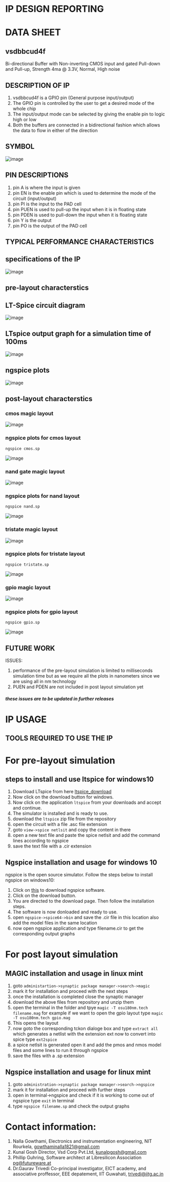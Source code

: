 # IP DESIGN REPORTING 
# DATA SHEET
## vsdbbcud4f
Bi-directional Buffer with Non-inverting CMOS input and gated Pull-down and Pull-up, Strength 4ma @ 3.3V, Normal, High noise
## DESCRIPTION OF IP
1) vsdbbcud4f is a GPIO pin (General purpose input/output)
2) The GPIO pin is controlled by the user to get a desired mode of the whole chip
3) The input/output mode can be selected by giving the enable pin to logic high or low
4) Both the buffers are connected in a bidirectional fashion which allows the data to flow in either of the direction
## SYMBOL
![image](https://user-images.githubusercontent.com/66250226/86907415-9c1ea100-c132-11ea-8f2f-0c5a9970baf4.png)
## PIN DESCRIPTIONS
1) pin A is where the input is given
2) pin EN is the enable pin which is used to determine the mode of the circuit (input/output)
3) pin PI is the input to the PAD cell
4) pin PUEN is used to pull-up the input when it is in floating state
5) pin PDEN is used to pull-down the input when it is floating state
6) pin Y is the output
7) pin PO is the output of the PAD cell
## TYPICAL PERFORMANCE CHARACTERISTICS
## specifications of the IP
 ![image](https://user-images.githubusercontent.com/66250226/85953985-de591d00-b991-11ea-9d62-3d8c232a24f3.png)
 
## pre-layout characterstics 
## LT-Spice circuit diagram
![image](https://user-images.githubusercontent.com/66250226/85953888-46f3ca00-b991-11ea-92dd-3346e886a278.png)

## LTspice output graph for a simulation time of 100ms
![image](https://user-images.githubusercontent.com/66250226/87010568-5b7f6000-c1e4-11ea-9a0e-bc08eb88029d.png)

## ngspice plots
![image](https://user-images.githubusercontent.com/66250226/87011129-23c4e800-c1e5-11ea-95fa-786a7f261c8d.png)

## post-layout characterstics
### cmos magic layout
![image](https://user-images.githubusercontent.com/66250226/87004407-fa06c380-c1da-11ea-8475-0d9a1c4a84ed.png)
### ngspice plots for cmos layout

```ngspice cmos.sp```

![image](https://user-images.githubusercontent.com/66250226/87004613-536ef280-c1db-11ea-8d5d-714cb6dbfd04.png)
### nand gate magic layout
![image](https://user-images.githubusercontent.com/66250226/87004724-87e2ae80-c1db-11ea-9e7b-f6c49fc1bd07.png)
### ngspice plots for nand layout

```ngspice nand.sp```

![image](https://user-images.githubusercontent.com/66250226/87004974-ead44580-c1db-11ea-93b5-777616588d46.png)

### tristate magic layout
![image](https://user-images.githubusercontent.com/66250226/87005198-46063800-c1dc-11ea-9007-71fe5739026d.png)

### ngspice plots for tristate layout

```ngspice tristate.sp```

![image](https://user-images.githubusercontent.com/66250226/87006607-97172b80-c1de-11ea-9d03-febcff53ddda.png)

### gpio magic layout
![image](https://user-images.githubusercontent.com/66250226/87006818-ea897980-c1de-11ea-82a2-05d20b557f97.png)

### ngspice plots for gpio layout

```ngspice gpio.sp```

![image](https://user-images.githubusercontent.com/66250226/87007292-a34fb880-c1df-11ea-837e-4352b068dcce.png)


## FUTURE WORK
ISSUES:
1) performance of the pre-layout simulation is limited to milliseconds simulation time but as we require all the plots in nanometers since we are using all in nm technology
2) PUEN and PDEN are not included in post layout simulation yet
##### these issues are to be updated in further releases 

# IP USAGE

## TOOLS REQUIRED TO USE THE IP

# For pre-layout simulation
## steps to install and use ltspice for windows10
1) Download LTspice from here [ltspice_download](https://www.analog.com/en/design-center/design-tools-and-calculators/ltspice-simulator.html#)
2) Now click on the download button for windows.
3) Now click on the application `ltspice` from your downloads and accept and continue. 
4) The simulator is installed and is ready to use.
5) download the ```ltspice``` zip file from the repository
6) open the circuit with a file .asc file extension
7) goto ```view->spice netlsit``` and copy the content in there
8) open a new text file and paste the spice netlsit and add the command lines according to ngspice
9) save the text file with a .cir extension

## Ngspice installation and usage for windows 10
ngspice is the open source simulator.
Follow the steps below to install ngspice on windows10:
1) Click on [this](http://ngspice.sourceforge.net/download.html) to download ngspice software. 
2) Click on the download button.
3) You are directed to the download page. Then follow the installation steps.
4) The software is now donloaded and ready to use.
5) open ```ngspice->spice64->bin``` and save the .cir file in this location also add the model files in the same location
6) now open ngspice application and type filename.cir to get the corresponding output graphs

# For post layout simulation
## MAGIC installation and usage in linux mint
1) goto ```administartion->synaptic package manager->search->magic```
2) mark it for installation and proceed with the next steps
3) once the installation is completed close the synaptic manager
4) download the above files from repository and unzip them
5) open the terminal in the folder and tpye ```magic -T osu180nm.tech filename.mag``` for example if we want to open the gpio layout type ```magic -T osu180nm.tech gpio.mag```
6) This opens the layout
7) now goto the corresponding tckon dialoge box and type ```extract all``` which generates a netlist with the extension ext now to convert into spice type ```ext2spice```
8) a spice netlsit is generated open it and add the pmos and nmos model files and some lines to run it through ngspice
9) save the files with a .sp extension

## Ngspice installation and usage for linux mint
1) goto ```administration->synaptic package manager->search->ngspice```
2) mark it for installation and proceed with further steps
3) open in terminal->ngspice and check if it is working to come out of ngspice type ```exit``` in terminal
4) type ```ngspice filename.sp``` and check the output graphs


# Contact information:
1) Nalla Gowthami, Electronics and instrumentation engineering, NIT Rourkela, gowthaminalla1821@gmail.com
2) Kunal Gosh Director, Vsd Corp Pvt.Ltd, kunalpgosh@gmail.com
3) Phillip Guhring, Software architect at Libresilicon Association pg@futureware.at
4) Dr.Gaurav Trivedi Co-principal investigator, EICT academy, and associative proffessor, EEE depatement, IIT Guwahati, trivedi@iitg.ac.in

